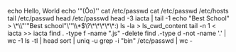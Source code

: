 echo Hello, World
echo '"(Ôo)'\'
cat /etc/passwd
cat /etc/passwd /etc/hosts
tail /etc/passwd
head /etc/passwd
head -3 iacta | tail -1
echo "Best School" > \\\*\\\\"'\"Best school\"\\'"\\\\\*\$\\\?\\\*\\\*\\\*\\\*\\\*\:\)
ls -la > ls_cwd_content
tail -n 1 < iacta >> iacta
find . -type f -name ".js" -delete
find .-type d -not -name '.' | wc -1
ls -tl | head
sort | uniq -u
grep -i "bin" /etc/passwd | wc -
